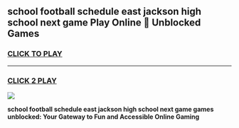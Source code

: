 
## school football schedule east jackson high school next game Play Online 👋 Unblocked Games
<h3>
<a href="https://news.freeplayer.one?title=school_football_schedule_east_jackson_high_school_next_game&ref=17GH">CLICK TO PLAY</a></h3>
<hr>

<h3>
<a href="https://news.freeplayer.one?title=school_football_schedule_east_jackson_high_school_next_game&ref=17GH">CLICK 2 PLAY</a>
  
</h3>

<a href="https://news.freeplayer.one?title=school_football_schedule_east_jackson_high_school_next_game&ref=17GH/"><img src="https://clearcache.store/games.png"></a>


**school football schedule east jackson high school next game games unblocked: Your Gateway to Fun and Accessible Online Gaming**

